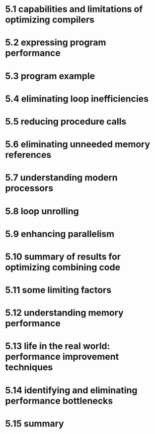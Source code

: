 
# 5.1 capabilities and limitations of optimizing compilers


# 5.2 expressing program performance


# 5.3 program example


# 5.4 eliminating loop inefficiencies


# 5.5 reducing procedure calls


# 5.6 eliminating unneeded memory references


# 5.7 understanding modern processors


# 5.8 loop unrolling


# 5.9 enhancing parallelism


# 5.10 summary of results for optimizing combining code


# 5.11 some limiting factors


# 5.12 understanding memory performance


# 5.13 life in the real world: performance improvement techniques


# 5.14 identifying and eliminating performance bottlenecks


# 5.15 summary

